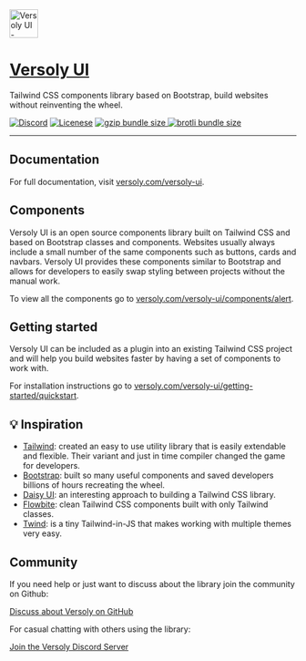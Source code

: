 <div align="">
    <a href="https://versoly.com/versoly-ui" >
      <img alt="Versoly UI - Tailwind CSS component library based on Bootstrap" width="50" src="https://d1pnnwteuly8z3.cloudfront.net/images/dafc1e05-b0e8-4c6d-b375-4a62333bbd5a/5a71ada3-f5e4-4de1-bda2-75396a148365.png">
    </a>
    <a href="https://versoly.com/versoly-ui" align=""><h1>Versoly UI</h1></a>
    <p>Tailwind CSS components library based on Bootstrap, build websites without reinventing the wheel.</p>


<p>
    <a href="https://discord.versoly.com"><img src="https://flat.badgen.net/badge/icon/discord?icon=discord&label" alt="Discord"></a>
    <a href="https://versoly.com/versoly-ui/getting-started/license/"><img src="https://img.shields.io/badge/license-MIT-blue" alt="Licenese"></a>
    <a href="https://bundlephobia.com/result?p=versoly-ui">
        <img src="https://flat.badgen.net/bundlephobia/minzip/versoly-ui?icon=packagephobia&label&color=blue&cache=10800" alt="gzip bundle size">
    </a>
    <a href="https://unpkg.com/versoly-ui@1.0.6/dist/versoly-ui.js">
        <img src="https://flat.badgen.net/badgesize/brotli/https://unpkg.com/versoly-ui@1.0.6/dist/versoly-ui.js?icon=jsdelivr&label&color=blue&cache=10800" alt="brotli bundle size">
    </a>
</p>
</div>

------

## Documentation

For full documentation, visit [versoly.com/versoly-ui](https://versoly.com/versoly-ui).

## Components

Versoly UI is an open source components library built on Tailwind CSS and based on Bootstrap classes and components. Websites usually always include a small number of the same components such as buttons, cards and navbars. Versoly UI provides these components similar to Bootstrap and allows for developers to easily swap styling between projects without the manual work.

To view all the components go to [versoly.com/versoly-ui/components/alert](https://versoly.com/versoly-ui/components/alert).

## Getting started

Versoly UI can be included as a plugin into an existing Tailwind CSS project and will help you build websites faster by having a set of components to work with.

For installation instructions go to [versoly.com/versoly-ui/getting-started/quickstart](https://versoly.com/versoly-ui/getting-started/quickstart).


## 💡 Inspiration


- [Tailwind](https://tailwindcss.com/): created an easy to use utility library that is easily extendable and flexible. Their variant and just in time compiler changed the game for developers.
- [Bootstrap](https://getbootstrap.com/): built so many useful components and saved developers billions of hours recreating the wheel.
- [Daisy UI](https://daisyui.com/): an interesting approach to building a Tailwind CSS library.
- [Flowbite](https://flowbite.com/): clean Tailwind CSS components built with only Tailwind classes.
- [Twind](https://github.com/tw-in-js/twind): is a tiny Tailwind-in-JS that makes working with multiple themes very easy.


## Community

If you need help or just want to discuss about the library join the community on Github:

[Discuss about Versoly on GitHub](https://github.com/versoly/versoly-ui/discussions)

For casual chatting with others using the library:

[Join the Versoly Discord Server](https://discord.versoly.com)


